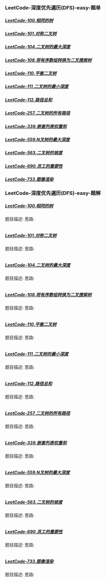 ### <a id="_link_click_group">LeetCode-深度优先遍历(DFS)-easy-题单</a>
##### [LeetCode-100.相同的树](#_id100)
##### [LeetCode-101.对称二叉树](#_id101)
##### [LeetCode-104.二叉树的最大深度](#_id104)
##### [LeetCode-108.将有序数组转换为二叉搜索树](#_id108)
##### [LeetCode-110.平衡二叉树](#_id110)
##### [LeetCode-111.二叉树的最小深度](#_id111)
##### [LeetCode-112.路径总和](#_id112)
##### [LeetCode-257.二叉树的所有路径](#_id257)
##### [LeetCode-339.嵌套列表权重和](#_id339)
##### [LeetCode-559.N叉树的最大深度](#_id559)
##### [LeetCode-563.二叉树的坡度](#_id563)
##### [LeetCode-690.员工的重要性](#_id690)
##### [LeetCode-733.图像渲染](#_id733)

### LeetCode-深度优先遍历(DFS)-easy-题解
##### <a id="_id100">[LeetCode-100.相同的树](#_link_click_group)</a>
题目描述:
思路:
```

```
##### <a id="_id101">[LeetCode-101.对称二叉树](#_link_click_group)</a>
题目描述:
思路:
```

```
##### <a id="_id104">[LeetCode-104.二叉树的最大深度](#_link_click_group)</a>
题目描述:
思路:
```

```
##### <a id="_id108">[LeetCode-108.将有序数组转换为二叉搜索树](#_link_click_group)</a>
题目描述:
思路:
```

```
##### <a id="_id110">[LeetCode-110.平衡二叉树](#_link_click_group)</a>
题目描述:
思路:
```

```
##### <a id="_id111">[LeetCode-111.二叉树的最小深度](#_link_click_group)</a>
题目描述:
思路:
```

```
##### <a id="_id112">[LeetCode-112.路径总和](#_link_click_group)</a>
题目描述:
思路:
```

```
##### <a id="_id257">[LeetCode-257.二叉树的所有路径](#_link_click_group)</a>
题目描述:
思路:
```

```
##### <a id="_id339">[LeetCode-339.嵌套列表权重和](#_link_click_group)</a>
题目描述:
思路:
```

```
##### <a id="_id559">[LeetCode-559.N叉树的最大深度](#_link_click_group)</a>
题目描述:
思路:
```

```
##### <a id="_id563">[LeetCode-563.二叉树的坡度](#_link_click_group)</a>
题目描述:
思路:
```

```
##### <a id="_id690">[LeetCode-690.员工的重要性](#_link_click_group)</a>
题目描述:
思路:
```

```
##### <a id="_id733">[LeetCode-733.图像渲染](#_link_click_group)</a>
题目描述:
思路:
```

```

